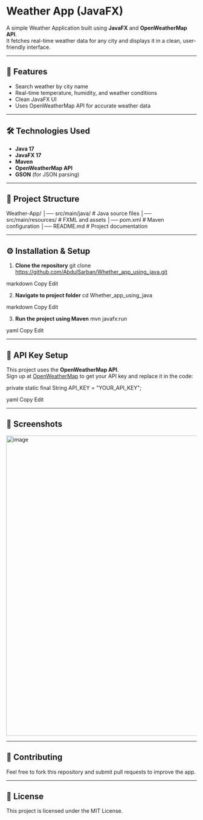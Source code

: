 # Weather App (JavaFX)

A simple Weather Application built using **JavaFX** and **OpenWeatherMap API**.  
It fetches real-time weather data for any city and displays it in a clean, user-friendly interface.

---

## 🚀 Features
- Search weather by city name
- Real-time temperature, humidity, and weather conditions
- Clean JavaFX UI
- Uses OpenWeatherMap API for accurate weather data

---

## 🛠️ Technologies Used
- **Java 17**
- **JavaFX 17**
- **Maven**
- **OpenWeatherMap API**
- **GSON** (for JSON parsing)

---

## 📂 Project Structure
Weather-App/
│── src/main/java/       # Java source files
│── src/main/resources/  # FXML and assets
│── pom.xml              # Maven configuration
│── README.md            # Project documentation

---

## ⚙️ Installation & Setup

1. **Clone the repository**
git clone https://github.com/AbdulSarban/Whether_app_using_java.git

markdown
Copy
Edit

2. **Navigate to project folder**
cd Whether_app_using_java

markdown
Copy
Edit

3. **Run the project using Maven**
mvn javafx:run

yaml
Copy
Edit

---

## 🔑 API Key Setup
This project uses the **OpenWeatherMap API**.  
Sign up at [OpenWeatherMap](https://openweathermap.org/) to get your API key and replace it in the code:

private static final String API_KEY = "YOUR_API_KEY";

yaml
Copy
Edit

---

## 📸 Screenshots
<img width="631" height="795" alt="image" src="https://github.com/user-attachments/assets/b94ed985-79d9-4cd1-8c14-e24b7fb27396" />


---

## 🤝 Contributing
Feel free to fork this repository and submit pull requests to improve the app.

---

## 📜 License
This project is licensed under the MIT License.

